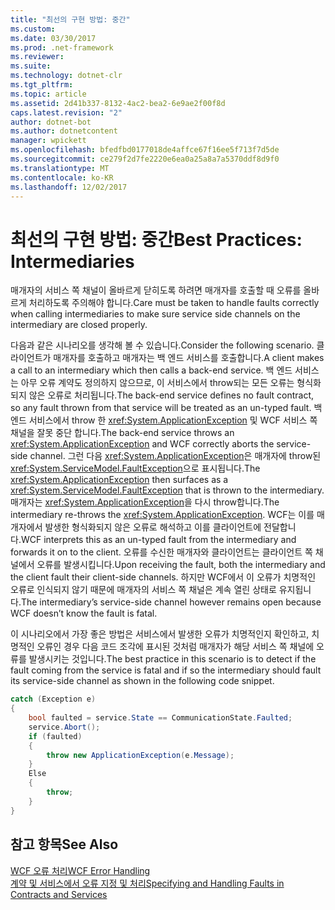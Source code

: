```yaml
---
title: "최선의 구현 방법: 중간"
ms.custom: 
ms.date: 03/30/2017
ms.prod: .net-framework
ms.reviewer: 
ms.suite: 
ms.technology: dotnet-clr
ms.tgt_pltfrm: 
ms.topic: article
ms.assetid: 2d41b337-8132-4ac2-bea2-6e9ae2f00f8d
caps.latest.revision: "2"
author: dotnet-bot
ms.author: dotnetcontent
manager: wpickett
ms.openlocfilehash: bfedfbd0177018de4affce67f16ee5f713f7d5de
ms.sourcegitcommit: ce279f2d7fe2220e6ea0a25a8a7a5370ddf8d9f0
ms.translationtype: MT
ms.contentlocale: ko-KR
ms.lasthandoff: 12/02/2017
---
```

# <a name="best-practices-intermediaries"></a><span data-ttu-id="0b34d-102">최선의 구현 방법: 중간</span><span class="sxs-lookup"><span data-stu-id="0b34d-102">Best Practices: Intermediaries</span></span>
<span data-ttu-id="0b34d-103">매개자의 서비스 쪽 채널이 올바르게 닫히도록 하려면 매개자를 호출할 때 오류를 올바르게 처리하도록 주의해야 합니다.</span><span class="sxs-lookup"><span data-stu-id="0b34d-103">Care must be taken to handle faults correctly when calling intermediaries to make sure service side channels on the intermediary are closed properly.</span></span>  
  
 <span data-ttu-id="0b34d-104">다음과 같은 시나리오를 생각해 볼 수 있습니다.</span><span class="sxs-lookup"><span data-stu-id="0b34d-104">Consider the following scenario.</span></span> <span data-ttu-id="0b34d-105">클라이언트가 매개자를 호출하고 매개자는 백 엔드 서비스를 호출합니다.</span><span class="sxs-lookup"><span data-stu-id="0b34d-105">A client makes a call to an intermediary which then calls a back-end service.</span></span>  <span data-ttu-id="0b34d-106">백 엔드 서비스는 아무 오류 계약도 정의하지 않으므로, 이 서비스에서 throw되는 모든 오류는 형식화되지 않은 오류로 처리됩니다.</span><span class="sxs-lookup"><span data-stu-id="0b34d-106">The back-end service defines no fault contract, so any fault thrown from that service will be treated as an un-typed fault.</span></span>  <span data-ttu-id="0b34d-107">백 엔드 서비스에서 throw 한 <xref:System.ApplicationException> 및 WCF 서비스 쪽 채널을 잘못 중단 합니다.</span><span class="sxs-lookup"><span data-stu-id="0b34d-107">The back-end service throws an <xref:System.ApplicationException> and WCF correctly aborts the service-side channel.</span></span> <span data-ttu-id="0b34d-108">그런 다음 <xref:System.ApplicationException>은 매개자에 throw된 <xref:System.ServiceModel.FaultException>으로 표시됩니다.</span><span class="sxs-lookup"><span data-stu-id="0b34d-108">The <xref:System.ApplicationException> then surfaces as a <xref:System.ServiceModel.FaultException> that is thrown to the intermediary.</span></span> <span data-ttu-id="0b34d-109">매개자는 <xref:System.ApplicationException>을 다시 throw합니다.</span><span class="sxs-lookup"><span data-stu-id="0b34d-109">The intermediary re-throws the <xref:System.ApplicationException>.</span></span> <span data-ttu-id="0b34d-110">WCF는 이를 매개자에서 발생한 형식화되지 않은 오류로 해석하고 이를 클라이언트에 전달합니다.</span><span class="sxs-lookup"><span data-stu-id="0b34d-110">WCF interprets this as an un-typed fault from the intermediary and forwards it on to the client.</span></span> <span data-ttu-id="0b34d-111">오류를 수신한 매개자와 클라이언트는 클라이언트 쪽 채널에서 오류를 발생시킵니다.</span><span class="sxs-lookup"><span data-stu-id="0b34d-111">Upon receiving the fault, both the intermediary and the client fault their client-side channels.</span></span> <span data-ttu-id="0b34d-112">하지만 WCF에서 이 오류가 치명적인 오류로 인식되지 않기 때문에 매개자의 서비스 쪽 채널은 계속 열린 상태로 유지됩니다.</span><span class="sxs-lookup"><span data-stu-id="0b34d-112">The intermediary’s service-side channel however remains open because WCF doesn’t know the fault is fatal.</span></span>  
  
 <span data-ttu-id="0b34d-113">이 시나리오에서 가장 좋은 방법은 서비스에서 발생한 오류가 치명적인지 확인하고, 치명적인 오류인 경우 다음 코드 조각에 표시된 것처럼 매개자가 해당 서비스 쪽 채널에 오류를 발생시키는 것입니다.</span><span class="sxs-lookup"><span data-stu-id="0b34d-113">The best practice in this scenario is to detect if the fault coming from the service is fatal and if so the intermediary should fault its service-side channel as shown in the following code snippet.</span></span>  
  
```csharp  
catch (Exception e)  
{  
    bool faulted = service.State == CommunicationState.Faulted;  
    service.Abort();  
    if (faulted)  
    {  
        throw new ApplicationException(e.Message);  
    }  
    Else  
    {  
        throw;  
    }  
}  
```  
  
## <a name="see-also"></a><span data-ttu-id="0b34d-114">참고 항목</span><span class="sxs-lookup"><span data-stu-id="0b34d-114">See Also</span></span>  
 [<span data-ttu-id="0b34d-115">WCF 오류 처리</span><span class="sxs-lookup"><span data-stu-id="0b34d-115">WCF Error Handling</span></span>](../../../docs/framework/wcf/wcf-error-handling.md)  
 [<span data-ttu-id="0b34d-116">계약 및 서비스에서 오류 지정 및 처리</span><span class="sxs-lookup"><span data-stu-id="0b34d-116">Specifying and Handling Faults in Contracts and Services</span></span>](../../../docs/framework/wcf/specifying-and-handling-faults-in-contracts-and-services.md)
